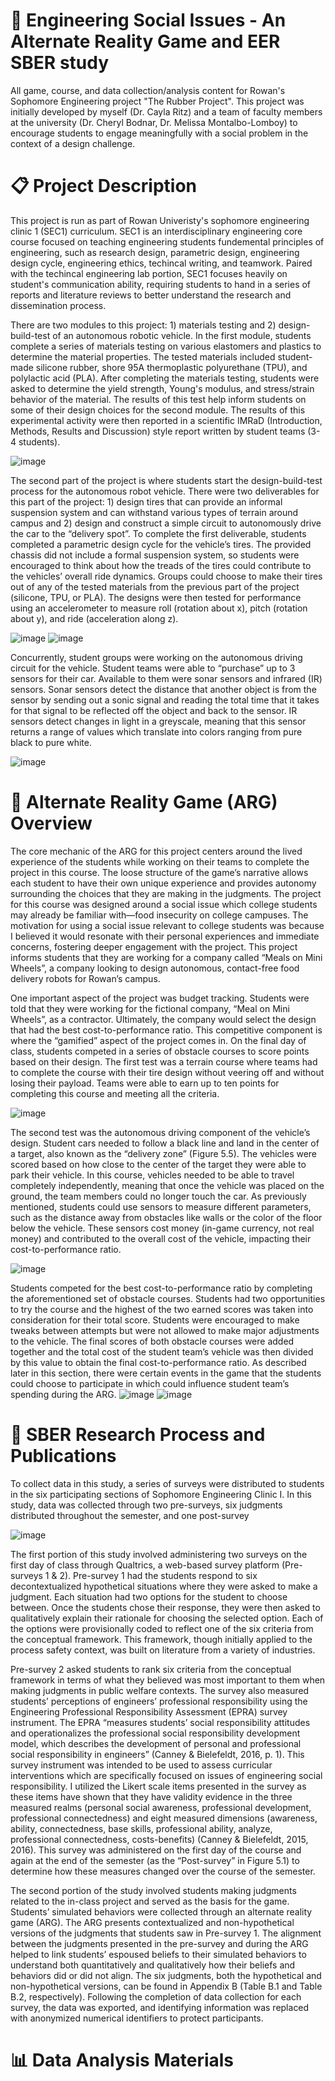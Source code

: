 # 🎲 Engineering Social Issues - An Alternate Reality Game and EER SBER study
All game, course, and data collection/analysis content for Rowan's Sophomore Engineering project "The Rubber Project". This project was initially developed by myself (Dr. Cayla Ritz) and a team of faculty members at the university (Dr. Cheryl Bodnar, Dr. Melissa Montalbo-Lomboy) to encourage students to engage meaningfully with a social problem in the context of a design challenge. 

# 📋 Project Description 
This project is run as part of Rowan Univeristy's sophomore engineering clinic 1 (SEC1) curriculum. SEC1 is an interdisciplinary engineering core course focused on teaching engineering students fundemental principles of engineering, such as research design, parametric design, engineering design cycle, engineering ethics, techincal writing, and teamwork. Paired with the techincal engineering lab portion, SEC1 focuses heavily on student's communication ability, requiring students to hand in a series of reports and literature reviews to better understand the research and dissemination process. 

There are two modules to this project: 1) materials testing and 2) design-build-test of an autonomous robotic vehicle. In the first module, students complete a series of materials testing on various elastomers and plastics to determine the material properties.  The tested materials included student-made silicone rubber, shore 95A thermoplastic polyurethane (TPU), and polylactic acid (PLA). After completing the materials testing, students were asked to determine the yield strength, Young's modulus, and stress/strain behavior of the material. The results of this test help inform students on some of their design choices for the second module. The results of this experimental activity were then reported in a scientific IMRaD (Introduction, Methods, Results and Discussion) style report written by student teams (3-4 students). 

![image](https://github.com/user-attachments/assets/d6edbe50-02be-4e50-9743-03c9766e05bf)

The second part of the project is where students start the design-build-test process for the autonomous robot vehicle. There were two deliverables for this part of the project: 1) design tires that can provide an informal suspension system and can withstand various types of terrain around campus and 2) design and construct a simple circuit to autonomously drive the car to the “delivery spot”. To complete the first deliverable, students completed a parametric design cycle for the vehicle’s tires. The provided chassis did not include a formal suspension system, so students were encouraged to think about how the treads of the tires could contribute to the vehicles’ overall ride dynamics. Groups could choose to make their tires out of any of the tested materials from the previous part of the project (silicone, TPU, or PLA). The designs were then tested for performance using an accelerometer to measure roll (rotation about x), pitch (rotation about y), and ride (acceleration along z).  

![image](https://github.com/user-attachments/assets/4d71e5f6-6cd7-4904-b1d1-ccd21cf03a1f)
![image](https://github.com/user-attachments/assets/c07a2daa-8049-4fc6-b485-c0538bcdb585)

Concurrently, student groups were working on the autonomous driving circuit for the vehicle. Student teams were able to “purchase” up to 3 sensors for their car. Available to them were sonar sensors and infrared (IR) sensors. Sonar sensors detect the distance that another object is from the sensor by sending out a sonic signal and reading the total time that it takes for that signal to be reflected off the object and back to the sensor. IR sensors detect changes in light in a greyscale, meaning that this sensor returns a range of values which translate into colors ranging from pure black to pure white. 

![image](https://github.com/user-attachments/assets/95eb8190-71e4-4bd0-b290-273b91864b00)

 
# 👾 Alternate Reality Game (ARG) Overview
The core mechanic of the ARG for this project centers around the lived experience of the students while working on their teams to complete the project in this course. The loose structure of the game’s narrative allows each student to have their own unique experience and provides autonomy surrounding the choices that they are making in the judgments. The project for this course was designed around a social issue which college students may already be familiar with—food insecurity on college campuses. The motivation for using a social issue relevant to college students was because I believed it would resonate with their personal experiences and immediate concerns, fostering deeper engagement with the project. This project informs students that they are working for a company called “Meals on Mini Wheels”, a company looking to design autonomous, contact-free food delivery robots for Rowan’s campus. 

One important aspect of the project was budget tracking. Students were told that they were working for the fictional company, “Meal on Mini Wheels”, as a contractor. Ultimately, the company would select the design that had the best cost-to-performance ratio. This competitive component is where the “gamified” aspect of the project comes in. On the final day of class, students competed in a series of obstacle courses to score points based on their design. The first test was a terrain course where teams had to complete the course with their tire design without veering off and without losing their payload. Teams were able to earn up to ten points for completing this course and meeting all the criteria. 

![image](https://github.com/user-attachments/assets/be3a4bc6-0ef1-4b81-8b38-2c437ca6712a)


The second test was the autonomous driving component of the vehicle’s design. Student cars needed to follow a black line and land in the center of a target, also known as the “delivery zone” (Figure 5.5). The vehicles were scored based on how close to the center of the target they were able to park their vehicle. In this course, vehicles needed to be able to travel completely independently, meaning that once the vehicle was placed on the ground, the team members could no longer touch the car. As previously mentioned, students could use sensors to measure different parameters, such as the distance away from obstacles like walls or the color of the floor below the vehicle. These sensors cost money (in-game currency, not real money)  and contributed to the overall cost of the vehicle, impacting their cost-to-performance ratio. 

![image](https://github.com/user-attachments/assets/2194c007-64d6-45e7-9280-f31aebf92bb9)

Students competed for the best cost-to-performance ratio by completing the aforementioned set of obstacle courses. Students had two opportunities to try the course and the highest of the two earned scores was taken into consideration for their total score. Students were encouraged to make tweaks between attempts but were not allowed to make major adjustments to the vehicle. The final scores of both obstacle courses were added together and the total cost of the student team’s vehicle was then divided by this value to obtain the final cost-to-performance ratio. As described later in this section, there were certain events in the game that the students could choose to participate in which could influence student team’s spending during the ARG.
![image](https://github.com/user-attachments/assets/8ec7c0a8-a153-49ae-991e-38ae337ca9d1)
![image](https://github.com/user-attachments/assets/faa1bb15-9146-4aa1-8bc1-0276a418518c)

# 🔬 SBER Research Process and Publications 
To collect data in this study, a series of surveys were distributed to students in the six participating sections of Sophomore Engineering Clinic I. In this study, data was collected through two pre-surveys, six judgments distributed throughout the semester, and one post-survey

![image](https://github.com/user-attachments/assets/8cff444a-1ae7-44ee-be8b-7869e0637a2a)

The first portion of this study involved administering two surveys on the first day of class through Qualtrics, a web-based survey platform (Pre-surveys 1 & 2). Pre-survey 1 had the students respond to six decontextualized hypothetical situations where they were asked to make a judgment. Each situation had two options for the student to choose between. Once the students chose their response, they were then asked to qualitatively explain their rationale for choosing the selected option. Each of the options were provisionally coded to reflect one of the six criteria from the conceptual framework. This framework, though initially applied to the process safety context, was built on literature from a variety of industries.

Pre-survey 2 asked students to rank six criteria from the conceptual framework in terms of what they believed was most important to them when making judgments in public welfare contexts. The survey also measured students’ perceptions of engineers’ professional responsibility using the Engineering Professional Responsibility Assessment (EPRA) survey instrument. The EPRA “measures students’ social responsibility attitudes and operationalizes the professional social responsibility development model, which describes the development of personal and professional social responsibility in engineers” (Canney & Bielefeldt, 2016, p. 1). This survey instrument was intended to be used to assess curricular interventions which are specifically focused on issues of engineering social responsibility. I utilized the Likert scale items presented in the survey as these items have shown that they have validity evidence in the three measured realms (personal social awareness, professional development, professional connectedness) and eight measured dimensions (awareness, ability, connectedness, base skills, professional ability, analyze, professional connectedness, costs-benefits) (Canney & Bielefeldt, 2015, 2016). This survey was administered on the first day of the course and again at the end of the semester (as the “Post-survey” in Figure 5.1) to determine how these measures changed over the course of the semester.

The second portion of the study involved students making judgments related to the in-class project and served as the basis for the game. Students’ simulated behaviors were collected through an alternate reality game (ARG). The ARG presents contextualized and non-hypothetical versions of the judgments that students saw in Pre-survey 1. The alignment between the judgments presented in the pre-survey and during the ARG helped to link students’ espoused beliefs to their simulated behaviors to understand both quantitatively and qualitatively how their beliefs and behaviors did or did not align. The six judgments, both the hypothetical and non-hypothetical versions, can be found in Appendix B (Table B.1 and Table B.2, respectively). Following the completion of data collection for each survey, the data was exported, and identifying information was replaced with anonymized numerical identifiers to protect participants.

# 📊 Data Analysis Materials 
